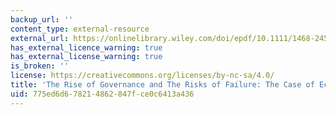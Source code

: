 ```yaml
---
backup_url: ''
content_type: external-resource
external_url: https://onlinelibrary.wiley.com/doi/epdf/10.1111/1468-2451.00107
has_external_licence_warning: true
has_external_license_warning: true
is_broken: ''
license: https://creativecommons.org/licenses/by-nc-sa/4.0/
title: 'The Rise of Governance and The Risks of Failure: The Case of Economic Development'
uid: 775ed6d6-7821-4862-847f-ce0c6413a436
---
```

